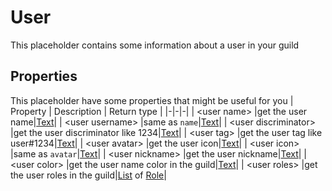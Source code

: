 # User
This placeholder contains  some information about a user in your guild

## Properties
This placeholder have some properties that might be useful for you
| Property      | Description | Return type |
|-|-|-|
| \<user name\> |get the user name|[Text](./text.md)|
| \<user username\> |same as `name`|[Text](./text.md)|
| \<user discriminator\> |get the user discriminator like 1234|[Text](./text.md)|
| \<user tag\> |get the user tag like user#1234|[Text](./text.md)|
| \<user avatar\> |get the user icon|[Text](./text.md)|
| \<user icon\> |same as `avatar`|[Text](./text.md)|
| \<user nickname\> |get the user nickname|[Text](./text.md)|
| \<user color\> |get the user name color in the guild|[Text](./text.md)|
| \<user roles\> |get the user roles in the guild|[List](./list.md) of [Role](./role.md)|
